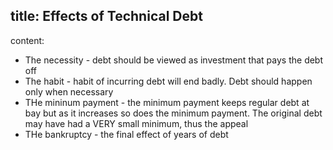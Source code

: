 title: Effects of Technical Debt
---
content:

- The necessity - debt should be viewed as investment that pays the debt off
- The habit - habit of incurring debt will end badly. Debt should happen only when necessary
- THe mininum payment - the minimum payment keeps regular debt at bay but as it increases so does the minimum payment. The original debt may have had a VERY small minimum, thus the appeal
- THe bankruptcy - the final effect of years of debt